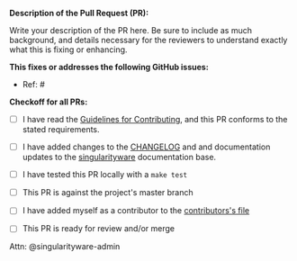 **Description of the Pull Request (PR):**

Write your description of the PR here. Be sure to include as much background,
and details necessary for the reviewers to understand exactly what this is
fixing or enhancing.


**This fixes or addresses the following GitHub issues:**

- Ref: #


**Checkoff for all PRs:**

- [ ] I have read the [Guidelines for Contributing](https://github.com/singularityware/singularity/blob/master/CONTRIBUTING.md), and this PR conforms to the stated requirements.
- [ ] I have added changes to the [CHANGELOG](https://github.com/singularityware/singularity/blob/development/CHANGELOG.md) and and documentation updates to the [singularityware](https://www.github.com/singularityware/singularityware.github.io) documentation base.
- [ ] I have tested this PR locally with a `make test`
- [ ] This PR is against the project's master branch
- [ ] I have added myself as a contributor to the [contributors's file](https://github.com/singularityware/singularity/blob/master/CONTRIBUTORS.md)
- [ ] This PR is ready for review and/or merge


Attn: @singularityware-admin
